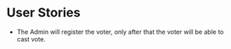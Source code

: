 # User Stories
- The Admin will register the voter, only after that the voter will be able to cast vote.
